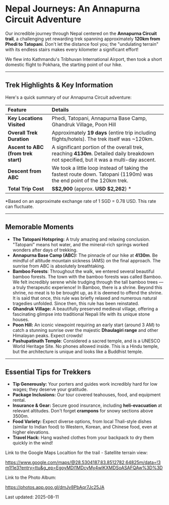 # Nepal Journeys: An Annapurna Circuit Adventure

Our incredible journey through Nepal centered on the **Annapurna Circuit trail**, a challenging yet rewarding trek spanning approximately **120km from Phedi to Tatopani**. Don't let the distance fool you; the "undulating terrain" with its endless stairs makes every kilometer a significant effort\!

We flew into Kathmandu's Tribhuvan International Airport, then took a short domestic flight to Pokhara, the starting point of our hike.

---

## Trek Highlights & Key Information

Here's a quick summary of our Annapurna Circuit adventure:

| Feature | Details |
| :---- | :---- |
| **Key Locations Visited** | Phedi, Tatopani, Annapurna Base Camp, Ghandruk Village, Poon Hill |
| **Overall Trek Duration** | Approximately **19 days** (entire trip including flights/hotels). The trek itself was \~120km. |
| **Ascent to ABC (from trek start)** | A significant portion of the overall trek, reaching **4130m**. Detailed daily breakdown not specified, but it was a multi-day ascent. |
| **Descent from ABC** | We took a little loop instead of taking the fastest route down. Tatopani (1190m) was the end point of the 120km trek. |
| **Total Trip Cost** | **S$2,900** (approx. **USD $2,262**) \* |

\*Based on an approximate exchange rate of 1 SGD \= 0.78 USD. This rate can fluctuate.

---

## Memorable Moments

* **The Tatopani Hotspring:** A truly amazing and relaxing conclusion. "Tatopani" means hot water, and the mineral-rich springs worked wonders after days of trekking.  
* **Annapurna Base Camp (ABC):** The pinnacle of our hike at **4130m**. Be mindful of altitude mountain sickness (AMS) on the final approach. The sunrise from ABC is absolutely breathtaking.  
* **Bamboo Forests**: Throughout the walk, we entered several beautiful bamboo forests. The town with the bamboo forests was called Bamboo. We felt incredibly serene while trudging through the tall bamboo trees — a truly therapeutic experience\! In Bamboo, there is a shrine. Beyond this shrine, no meat is to be brought up, as it is deemed to offend the shrine. It is said that once, this rule was briefly relaxed and numerous natural tragedies unfolded. Since then, this rule has been reinstated.  
* **Ghandruk Village:** A beautifully preserved medieval village, offering a fascinating glimpse into traditional Nepali life with its unique stone houses.  
* **Poon Hill:** An iconic viewpoint requiring an early start (around 3 AM) to catch a stunning sunrise over the majestic **Dhaulagiri range** and other Himalayan peaks. Expect crowds\!  
* **Pashupatinath Temple**: Considered a sacred temple, and is a UNESCO World Heritage Site. No phones allowed inside. This is a Hindu temple, but the architecture is unique and looks like a Buddhist temple. 

---

## Essential Tips for Trekkers

* **Tip Generously:** Your porters and guides work incredibly hard for low wages; they deserve your gratitude.  
* **Package Inclusions:** Our tour covered teahouses, food, and equipment rental.  
* **Insurance & Gear:** Secure good insurance, including **heli-evacuation** at relevant altitudes. Don't forget **crampons** for snowy sections above 3500m.  
* **Food Variety:** Expect diverse options, from local Thali-style dishes (similar to Indian food) to Western, Korean, and Chinese food, even at higher elevations.  
* **Travel Hack:** Hang washed clothes from your backpack to dry them quickly in the wind\!

Link to the Google Maps Localtion for the trail - Satellite terrain view:

https://www.google.com/maps/@28.5304187,83.8512782,64825m/data=!3m1!1e3?entry=ttu&g_ep=EgoyMDI1MDcyMy4wIKXMDSoASAFQAw%3D%3D

Link to the Photo Album:

https://photos.app.goo.gl/dmJv8PbAqr7Jc25JA



Last updated: 2025-08-11
